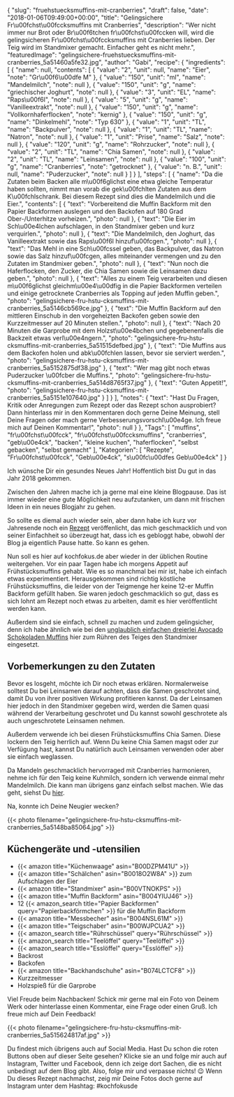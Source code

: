 {
    "slug": "fruehstuecksmuffins-mit-cranberries",
    "draft": false,
    "date": "2018-01-06T09:49:00+00:00",
    "title": "Gelingsichere Fr\u00fchst\u00fccksmuffins mit Cranberries",
    "description": "Wer nicht immer nur Brot oder Br\u00f6tchen fr\u00fchst\u00fccken will, wird die gelingsicheren Fr\u00fchst\u00fccksmuffins mit Cranberries lieben. Der Teig wird im Standmixer gemacht. Einfacher geht es nicht mehr.",
    "featuredImage": "gelingsichere-fruehstuecksmuffins-mit-cranberries_5a51460a5fe32.jpg",
    "author": "Gabi",
    "recipe": {
        "ingredients": [
            {
                "name": null,
                "contents": [
                    {
                        "value": "2",
                        "unit": null,
                        "name": "Eier",
                        "note": "Gr\u00f6\u00dfe M"
                    },
                    {
                        "value": "150",
                        "unit": "ml",
                        "name": "Mandelmilch",
                        "note": null
                    },
                    {
                        "value": "150",
                        "unit": "g",
                        "name": "griechischer Joghurt",
                        "note": null
                    },
                    {
                        "value": "3",
                        "unit": "EL",
                        "name": "Raps\u00f6l",
                        "note": null
                    },
                    {
                        "value": "5",
                        "unit": "g",
                        "name": "Vanilleextrakt",
                        "note": null
                    },
                    {
                        "value": "150",
                        "unit": "g",
                        "name": "Vollkornhaferflocken",
                        "note": "kernig"
                    },
                    {
                        "value": "150",
                        "unit": "g",
                        "name": "Dinkelmehl",
                        "note": "Typ 630"
                    },
                    {
                        "value": "1",
                        "unit": "TL",
                        "name": "Backpulver",
                        "note": null
                    },
                    {
                        "value": "1",
                        "unit": "TL",
                        "name": "Natron",
                        "note": null
                    },
                    {
                        "value": "1",
                        "unit": "Prise",
                        "name": "Salz",
                        "note": null
                    },
                    {
                        "value": "120",
                        "unit": "g",
                        "name": "Rohrzucker",
                        "note": null
                    },
                    {
                        "value": "2",
                        "unit": "TL",
                        "name": "Chia Samen",
                        "note": null
                    },
                    {
                        "value": "2",
                        "unit": "TL",
                        "name": "Leinsamen",
                        "note": null
                    },
                    {
                        "value": "100",
                        "unit": "g",
                        "name": "Cranberries",
                        "note": "getrocknet"
                    },
                    {
                        "value": "n. B.",
                        "unit": null,
                        "name": "Puderzucker",
                        "note": null
                    }
                ]
            }
        ],
        "steps": [
            {
                "name": "Da die Zutaten beim Backen alle m\u00f6glichst eine etwa gleiche Temperatur haben sollten, nimmt man vorab die gek\u00fchlten Zutaten aus dem K\u00fchlschrank. Bei diesem Rezept sind dies die Mandelmilch und die Eier.",
                "contents": [
                    {
                        "text": "Vorbereitend die Muffin Backform mit den Papier Backformen auslegen und den Backofen auf 180 Grad Ober-\/Unterhitze vorheizen.",
                        "photo": null
                    },
                    {
                        "text": "Die Eier im Sch\u00e4lchen aufschlagen, in den Standmixer geben und kurz verquirlen.",
                        "photo": null
                    },
                    {
                        "text": "Die Mandelmilch, den Joghurt, das Vanilleextrakt sowie das Raps\u00f6l hinzuf\u00fcgen.",
                        "photo": null
                    },
                    {
                        "text": "Das Mehl in eine Sch\u00fcssel geben, das Backpulver, das Natron sowie das Salz hinzuf\u00fcgen, alles miteinander vermengen und zu den Zutaten im Standmixer geben.",
                        "photo": null
                    },
                    {
                        "text": "Nun noch die Haferflocken, den Zucker, die Chia Samen sowie die Leinsamen dazu geben.",
                        "photo": null
                    },
                    {
                        "text": "Alles zu einem Teig verarbeiten und diesen m\u00f6glichst gleichm\u00e4\u00dfig in die Papier Backformen verteilen und einige getrocknete Cranberries als Topping  auf jeden Muffin geben.",
                        "photo": "gelingsichere-fru-hstu-cksmuffins-mit-cranberries_5a5146cb569ce.jpg"
                    },
                    {
                        "text": "Die Muffin Backform auf den mittleren Einschub in den vorgeheizten Backofen geben sowie den Kurzzeitmesser auf 20 Minuten stellen.",
                        "photo": null
                    },
                    {
                        "text": "Nach 20 Minuten die Garprobe mit dem Holzst\u00e4bchen und gegebenenfalls die Backzeit etwas verl\u00e4ngern.",
                        "photo": "gelingsichere-fru-hstu-cksmuffins-mit-cranberries_5a51515defbed.jpg"
                    },
                    {
                        "text": "Die Muffins aus dem Backofen holen und abk\u00fchlen lassen, bevor sie serviert werden.",
                        "photo": "gelingsichere-fru-hstu-cksmuffins-mit-cranberries_5a5152875df38.jpg"
                    },
                    {
                        "text": "Wer mag gibt noch etwas Puderzucker \u00fcber die Muffins.",
                        "photo": "gelingsichere-fru-hstu-cksmuffins-mit-cranberries_5a514d8765f37.jpg"
                    },
                    {
                        "text": "Guten Appetit!",
                        "photo": "gelingsichere-fru-hstu-cksmuffins-mit-cranberries_5a5151e107640.jpg"
                    }
                ]
            }
        ],
        "notes": {
            "text": "Hast Du Fragen, Kritik oder Anregungen zum Rezept oder das Rezept schon ausprobiert? Dann hinterlass mir in den Kommentaren doch gerne Deine Meinung, stell Deine Fragen oder mach gerne Verbesserungsvorschl\u00e4ge. Ich freue mich auf Deinen Kommentar!",
            "photo": null
        }
    },
    "Tags": [
        "muffins",
        "fr\u00fchst\u00fcck",
        "fr\u00fchst\u00fccksmuffins",
        "cranberries",
        "geb\u00e4ck",
        "backen",
        "kleine kuchen",
        "haferflocken",
        "selbst gebacken",
        "selbst gemacht"
    ],
    "Kategorien": [
        "Rezepte",
        "Fr\u00fchst\u00fcck",
        "Geb\u00e4ck",
        "s\u00fc\u00dfes Geb\u00e4ck"
    ]
}

Ich wünsche Dir ein gesundes Neues Jahr!
Hoffentlich bist Du gut in das Jahr 2018 gekommen.

Zwischen den Jahren mache ich ja gerne mal eine kleine Blogpause. Das ist immer wieder eine gute Möglichkeit neu aufzutanken, um dann mit frischen Ideen in ein neues Blogjahr zu gehen.

So sollte es diemal auch wieder sein, aber dann habe ich  kurz vor Jahresende noch ein [Rezept](https://kochfokus.de/artikel/herrlich-fruchtiges-schichtdessert/ "Rezept") veröffenlicht, das mich geschmacklich und von seiner Einfachheit so überzeugt hat, dass ich es gebloggt habe, obwohl der Blog ja eigentlich Pause hatte. So kann es gehen.

Nun soll es hier auf kochfokus.de aber wieder in der üblichen Routine weitergehen. Vor ein paar Tagen habe ich morgens Appetit auf Frühstücksmuffins gehabt. Wie es so manchmal bei mir ist, habe ich einfach etwas experimentiert. Herausgekommen sind richtig  köstliche Frühstücksmuffins, die leider von der Teigmenge her keine 12-er Muffin Backform gefüllt haben. Sie waren jedoch geschmacklich so gut, dass es sich lohnt am Rezept noch etwas zu arbeiten, damit es hier veröffentlicht werden kann.

Außerdem sind sie einfach, schnell zu machen und zudem gelingsicher, denn ich habe ähnlich wie bei den [unglaublich einfachen dreierlei Avocado Schokoladen Muffins](https://kochfokus.de/artikel/unglaublich-einfache-dreierlei-avocado-schokoladen-muffins/ "unglaublich einfachen dreierlei Avocado Schokoladen Muffins") hier zum Rühren des Teiges den Standmixer eingesetzt.

## Vorbemerkungen zu den Zutaten

Bevor es losgeht, möchte ich Dir noch etwas erklären.
Normalerweise solltest Du bei Leinsamen darauf achten, dass die Samen geschrotet sind, damit Du von ihrer  positiven Wirkung profitieren kannst. Da der Leinsamen hier jedoch in den Standmixer gegeben wird, werden die Samen quasi während der Verarbeitung geschrotet und Du kannst sowohl geschrotete als auch ungeschrotete Leinsamen nehmen.

Außerdem verwende ich bei diesen Frühstücksmuffins Chia Samen. Diese lockern den Teig herrlich auf. Wenn Du keine Chia Samen magst oder zur Verfügung hast, kannst Du natürlich auch Leinsamen verwenden oder aber sie einfach weglassen.

Da Mandeln geschmacklich hervorraged mit Cranberries harmonieren, nehme ich für den Teig keine Kuhmilch, sondern ich verwende einmal mehr Mandelmilch. Die kann man übrigens ganz einfach selbst machen. Wie das geht, siehst Du [hier](https://kochfokus.de/artikel/mandelmilch-selbst-gemacht/ "hier").

Na, konnte ich Deine Neugier wecken?

{{< photo filename="gelingsichere-fru-hstu-cksmuffins-mit-cranberries_5a5148ba85064.jpg"  >}}


## Küchengeräte und -utensilien
- {{< amazon title="Küchenwaage" asin="B00DZPM41U" >}}
- {{< amazon title="Schälchen" asin="B0018O2W8A" >}} zum Aufschlagen der Eier
- {{< amazon title="Standmixer" asin="B00VTNOKPS" >}}
- {{< amazon title="Muffin Backform" asin="B004YIUJ46" >}}
- 12 {{< amazon_search title="Papier Backformen" query="Papierbackförmchen" >}} für die Muffin Backform
- {{< amazon title="Messbecher" asin="B004NSL61M" >}}
- {{< amazon title="Teigschaber" asin="B00WJPCUA2" >}}
- {{< amazon_search title="Rührschüssel" query="Rührschüssel" >}}
- {{< amazon_search title="Teelöffel" query="Teelöffel" >}}
- {{< amazon_search title="Esslöffel" query="Esslöffel" >}}
- Backrost
- Backofen
- {{< amazon title="Backhandschuhe" asin="B074LCTCF8" >}}
- Kurzzeitmesser
- Holzspieß für die Garprobe

Viel Freude beim Nachbacken! Schick mir gerne mal ein Foto von Deinem Werk oder hinterlasse einen Kommentar, eine Frage oder einen Gruß. Ich freue mich auf Dein Feedback!

{{< photo filename="gelingsichere-fru-hstu-cksmuffins-mit-cranberries_5a515624817af.jpg" >}}

Du findest mich übrigens auch auf Social Media. Hast Du schon die roten Buttons oben auf dieser Seite gesehen? Klicke sie an und folge mir auch auf Instagram, Twitter und Facebook, denn ich zeige dort Sachen, die es nicht unbedingt auf dem Blog gibt. Also, folge mir und verpasse nichts! 😉 Wenn Du dieses Rezept nachmachst, zeig mir Deine Fotos doch gerne auf Instagram unter dem Hashtag: #kochfokusde